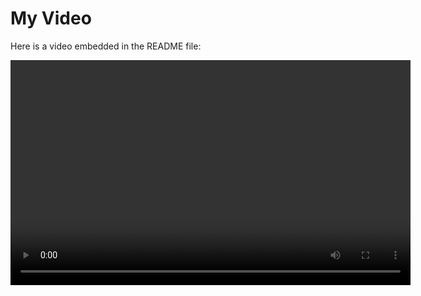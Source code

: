# My Video

Here is a video embedded in the README file:

<video width="640" height="360" controls>
  <source src="https://raw.githubusercontent.com/siyabonga2mkhize/Mkhulu-Video/main/myvideo.mp4" type="video/mp4">
  Your browser does not support the video tag.
</video>
